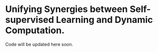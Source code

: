 # Unifying Synergies between Self-supervised Learning and Dynamic Computation.

Code will be updated here soon.
